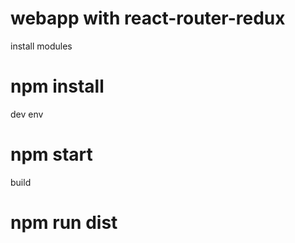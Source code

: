 # webapp with react-router-redux

install modules
# npm install

dev env
# npm start


build
# npm run dist